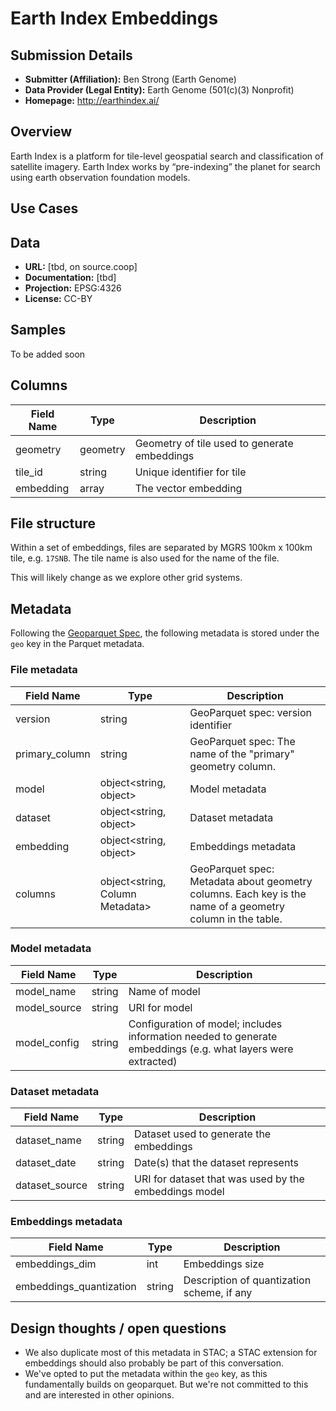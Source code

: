 # Earth Index Embeddings

## Submission Details

- **Submitter (Affiliation):** Ben Strong (Earth Genome)
- **Data Provider (Legal Entity):** Earth Genome (501(c)(3) Nonprofit)
- **Homepage:** http://earthindex.ai/

## Overview
Earth Index is a platform for tile-level geospatial search and classification of satellite imagery. Earth Index works by “pre-indexing” the planet for search using earth observation foundation models.

## Use Cases

## Data
- **URL:** [tbd, on source.coop]
- **Documentation:** [tbd]
- **Projection:** EPSG:4326
- **License:** CC-BY

## Samples
To be added soon

## Columns
| Field Name | Type | Description |
| ---------- | ---- | ----------- |
| geometry | geometry |Geometry of tile used to generate embeddings |
| tile_id | string | Unique identifier for tile |
| embedding | array<float> | The vector embedding |

## File structure
Within a set of embeddings, files are separated by MGRS 100km x 100km tile, e.g. `17SNB`. The tile name is also used for the name of the file.

This will likely change as we explore other grid systems.

## Metadata
Following the [Geoparquet Spec](https://github.com/opengeospatial/geoparquet/blob/main/format-specs/geoparquet.md), the following metadata is stored under the `geo` key in the Parquet metadata.

### File metadata

| Field Name | Type | Description |
| ---------- | ---- | ----------- |
| version | string | GeoParquet spec: version identifier |
| primary_column | string | GeoParquet spec: The name of the "primary" geometry column. |
| model | object<string, object> |Model metadata |
| dataset | object<string, object> | Dataset metadata |
| embedding | object<string, object> | Embeddings metadata |
| columns | object<string, Column Metadata> | GeoParquet spec: Metadata about geometry columns. Each key is the name of a geometry column in the table. |

### Model metadata
| Field Name | Type | Description |
| ---------- | ---- | ----------- |
| model_name | string | Name of model |
| model_source | string | URI for model |
| model_config | string |Configuration of model; includes information needed to generate embeddings (e.g. what layers were extracted) |

### Dataset metadata
| Field Name | Type | Description |
| ---------- | ---- | ----------- |
| dataset_name | string | Dataset used to generate the embeddings |
| dataset_date | string |  Date(s) that the dataset represents |
| dataset_source | string | URI for dataset that was used by the embeddings model |

### Embeddings metadata
| Field Name | Type | Description |
| ---------- | ---- | ----------- |
| embeddings_dim | int | Embeddings size |
| embeddings_quantization | string | Description of quantization scheme, if any |

## Design thoughts / open questions
- We also duplicate most of this metadata in STAC; a STAC extension for embeddings should also probably be part of this conversation.
- We've opted to put the metadata within the `geo` key, as this fundamentally builds on geoparquet. But we're not committed to this and are interested in other opinions.


